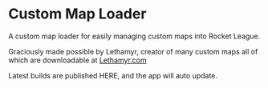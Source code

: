 # Custom Map Loader
A custom map loader for easily managing custom maps into Rocket League.

Graciously made possible by Lethamyr, creator of many custom maps all of which are downloadable at [Lethamyr.com](https://lethamyr.com)

Latest builds are published HERE, and the app will auto update.
